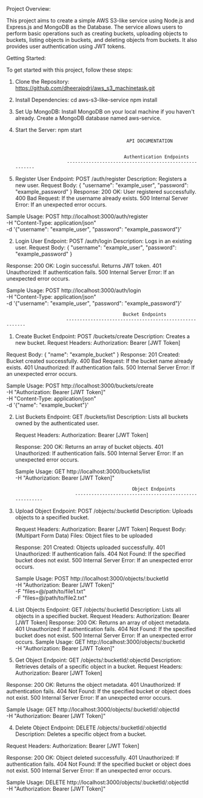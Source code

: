Project Overview:

This project aims to create a simple AWS S3-like service using Node.js and Express.js and MongoDB as the Database. The service allows users to perform basic operations such as creating buckets, uploading objects to buckets, listing objects in buckets, and deleting objects from buckets. It also provides user authentication using JWT tokens.

Getting Started:

To get started with this project, follow these steps:

1. Clone the Repository:
https://github.com/dheerajpdrj/aws_s3_machinetask.git

2. Install Dependencies:
cd aws-s3-like-service
npm install

3. Set Up MongoDB:
Install MongoDB on your local machine if you haven't already.
Create a MongoDB database named aws-service.

4. Start the Server:
npm start







                                                API DOCUMENTATION


                                               Authentication Endpoints
                          -------------------------------------------------------

1. Register User
   Endpoint: POST /auth/register
   Description: Registers a new user.
   Request Body: {
   "username": "example_user",
   "password": "example_password"
   }
   Response:
   200 OK: User registered successfully.
   400 Bad Request: If the username already exists.
   500 Internal Server Error: If an unexpected error occurs.

Sample Usage:
POST http://localhost:3000/auth/register \
 -H "Content-Type: application/json" \
 -d '{"username": "example_user", "password": "example_password"}'

2. Login User
   Endpoint: POST /auth/login
   Description: Logs in an existing user.
   Request Body:
   {
   "username": "example_user",
   "password": "example_password"
   }

Response:
200 OK: Login successful. Returns JWT token.
401 Unauthorized: If authentication fails.
500 Internal Server Error: If an unexpected error occurs.

Sample Usage:
POST http://localhost:3000/auth/login \
 -H "Content-Type: application/json" \
 -d '{"username": "example_user", "password": "example_password"}'



                                               Bucket Endpoints
                          -------------------------------------------------------

1. Create Bucket
   Endpoint: POST /buckets/create
   Description: Creates a new bucket.
   Request Headers:
   Authorization: Bearer [JWT Token]

Request Body:
{
"name": "example_bucket"
}
Response:
201 Created: Bucket created successfully.
400 Bad Request: If the bucket name already exists.
401 Unauthorized: If authentication fails.
500 Internal Server Error: If an unexpected error occurs.

Sample Usage:
POST http://localhost:3000/buckets/create \
 -H "Authorization: Bearer [JWT Token]" \
 -H "Content-Type: application/json" \
 -d '{"name": "example_bucket"}'

2.  List Buckets
    Endpoint: GET /buckets/list
    Description: Lists all buckets owned by the authenticated user.

    Request Headers:
    Authorization: Bearer [JWT Token]

    Response:
    200 OK: Returns an array of bucket objects.
    401 Unauthorized: If authentication fails.
    500 Internal Server Error: If an unexpected error occurs.

    Sample Usage:
    GET http://localhost:3000/buckets/list \
     -H "Authorization: Bearer [JWT Token]"

                                                   Object Endpoints
                              -------------------------------------------------------

1.  Upload Object
    Endpoint: POST /objects/:bucketId
    Description: Uploads objects to a specified bucket.

    Request Headers:
    Authorization: Bearer [JWT Token]
    Request Body: (Multipart Form Data)
    Files: Object files to be uploaded

    Response:
    201 Created: Objects uploaded successfully.
    401 Unauthorized: If authentication fails.
    404 Not Found: If the specified bucket does not exist.
    500 Internal Server Error: If an unexpected error occurs.

    Sample Usage:
    POST http://localhost:3000/objects/:bucketId \
     -H "Authorization: Bearer [JWT Token]" \
     -F "files=@/path/to/file1.txt" \
     -F "files=@/path/to/file2.txt"

1.  List Objects
    Endpoint: GET /objects/:bucketId
    Description: Lists all objects in a specified bucket.
    Request Headers:
    Authorization: Bearer [JWT Token]
    Response:
    200 OK: Returns an array of object metadata.
    401 Unauthorized: If authentication fails.
    404 Not Found: If the specified bucket does not exist.
    500 Internal Server Error: If an unexpected error occurs.
    Sample Usage:
    GET http://localhost:3000/objects/:bucketId \
     -H "Authorization: Bearer [JWT Token]"

1.  Get Object
    Endpoint: GET /objects/:bucketId/:objectId
    Description: Retrieves details of a specific object in a bucket.
    Request Headers:
    Authorization: Bearer [JWT Token]

Response:
200 OK: Returns the object metadata.
401 Unauthorized: If authentication fails.
404 Not Found: If the specified bucket or object does not exist.
500 Internal Server Error: If an unexpected error occurs.

Sample Usage:
GET http://localhost:3000/objects/:bucketId/:objectId \
 -H "Authorization: Bearer [JWT Token]"



4. Delete Object
   Endpoint: DELETE /objects/:bucketId/:objectId
   Description: Deletes a specific object from a bucket.

Request Headers:
Authorization: Bearer [JWT Token]

Response:
200 OK: Object deleted successfully.
401 Unauthorized: If authentication fails.
404 Not Found: If the specified bucket or object does not exist.
500 Internal Server Error: If an unexpected error occurs.

Sample Usage:
DELETE http://localhost:3000/objects/:bucketId/:objectId \
 -H "Authorization: Bearer [JWT Token]"

